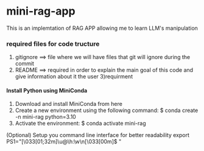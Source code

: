 # mini-rag-app

This is an implemtation of RAG APP allowing me to learn LLM's manipulation

### required files for code tructure
1) gitignore ==> file where we will have files that git will ignore during the commit
2) README ==> required in order to explain the main goal of this code and give information about it the user
3)requirment


#### Install Python using MiniConda

1) Download and install MiniConda from here
2) Create a new environment using the following command:
$ conda create -n mini-rag python=3.10
3) Activate the environment:
$ conda activate mini-rag

(Optional) Setup you command line interface for better readability
export PS1="\[\033[01;32m\]\u@\h:\w\n\[\033[00m\]\$ "


